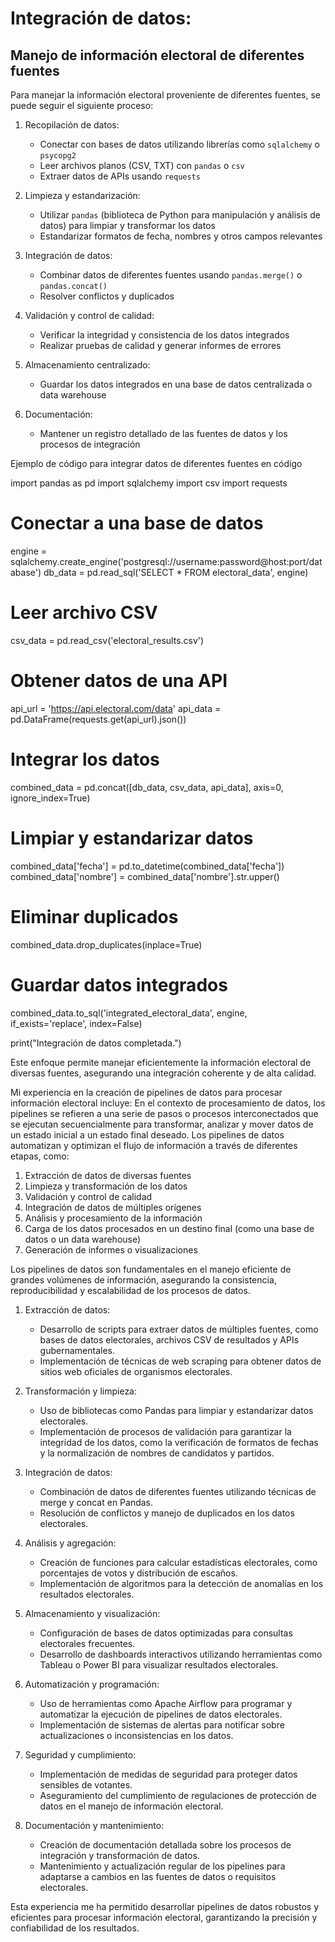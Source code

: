 # Integración de datos:

## Manejo de información electoral de diferentes fuentes

Para manejar la información electoral proveniente de diferentes fuentes, se puede seguir el siguiente proceso:

1. Recopilación de datos:
   - Conectar con bases de datos utilizando librerías como `sqlalchemy` o `psycopg2`
   - Leer archivos planos (CSV, TXT) con `pandas` o `csv`
   - Extraer datos de APIs usando `requests`

2. Limpieza y estandarización:
   - Utilizar `pandas` (biblioteca de Python para manipulación y análisis de datos) para limpiar y transformar los datos   
   - Estandarizar formatos de fecha, nombres y otros campos relevantes

3. Integración de datos:
   - Combinar datos de diferentes fuentes usando `pandas.merge()` o `pandas.concat()`
   - Resolver conflictos y duplicados

4. Validación y control de calidad:
   - Verificar la integridad y consistencia de los datos integrados
   - Realizar pruebas de calidad y generar informes de errores

5. Almacenamiento centralizado:
   - Guardar los datos integrados en una base de datos centralizada o data warehouse

6. Documentación:
   - Mantener un registro detallado de las fuentes de datos y los procesos de integración

Ejemplo de código para integrar datos de diferentes fuentes en código  


import pandas as pd
import sqlalchemy
import csv
import requests

# Conectar a una base de datos
engine = sqlalchemy.create_engine('postgresql://username:password@host:port/database')
db_data = pd.read_sql('SELECT * FROM electoral_data', engine)

# Leer archivo CSV
csv_data = pd.read_csv('electoral_results.csv')

# Obtener datos de una API
api_url = 'https://api.electoral.com/data'
api_data = pd.DataFrame(requests.get(api_url).json())

# Integrar los datos
combined_data = pd.concat([db_data, csv_data, api_data], axis=0, ignore_index=True)

# Limpiar y estandarizar datos
combined_data['fecha'] = pd.to_datetime(combined_data['fecha'])
combined_data['nombre'] = combined_data['nombre'].str.upper()

# Eliminar duplicados
combined_data.drop_duplicates(inplace=True)

# Guardar datos integrados
combined_data.to_sql('integrated_electoral_data', engine, if_exists='replace', index=False)

print("Integración de datos completada.")


Este enfoque permite manejar eficientemente la información electoral de diversas fuentes, asegurando una integración coherente y de alta calidad.


Mi experiencia en la creación de pipelines de datos para procesar información electoral incluye:
En el contexto de procesamiento de datos, los pipelines se refieren a una serie de pasos o procesos interconectados que se ejecutan secuencialmente para transformar, analizar y mover datos de un estado inicial a un estado final deseado. Los pipelines de datos automatizan y optimizan el flujo de información a través de diferentes etapas, como:

1. Extracción de datos de diversas fuentes
2. Limpieza y transformación de los datos
3. Validación y control de calidad
4. Integración de datos de múltiples orígenes
5. Análisis y procesamiento de la información
6. Carga de los datos procesados en un destino final (como una base de datos o un data warehouse)
7. Generación de informes o visualizaciones

Los pipelines de datos son fundamentales en el manejo eficiente de grandes volúmenes de información, asegurando la consistencia, reproducibilidad y escalabilidad de los procesos de datos.


1. Extracción de datos:
   - Desarrollo de scripts para extraer datos de múltiples fuentes, como bases de datos electorales, archivos CSV de resultados y APIs gubernamentales.
   - Implementación de técnicas de web scraping para obtener datos de sitios web oficiales de organismos electorales.

2. Transformación y limpieza:
   - Uso de bibliotecas como Pandas para limpiar y estandarizar datos electorales.
   - Implementación de procesos de validación para garantizar la integridad de los datos, como la verificación de formatos de fechas y la normalización de nombres de candidatos y partidos.

3. Integración de datos:
   - Combinación de datos de diferentes fuentes utilizando técnicas de merge y concat en Pandas.
   - Resolución de conflictos y manejo de duplicados en los datos electorales.

4. Análisis y agregación:
   - Creación de funciones para calcular estadísticas electorales, como porcentajes de votos y distribución de escaños.
   - Implementación de algoritmos para la detección de anomalías en los resultados electorales.

5. Almacenamiento y visualización:
   - Configuración de bases de datos optimizadas para consultas electorales frecuentes.
   - Desarrollo de dashboards interactivos utilizando herramientas como Tableau o Power BI para visualizar resultados electorales.

6. Automatización y programación:
   - Uso de herramientas como Apache Airflow para programar y automatizar la ejecución de pipelines de datos electorales.
   - Implementación de sistemas de alertas para notificar sobre actualizaciones o inconsistencias en los datos.

7. Seguridad y cumplimiento:
   - Implementación de medidas de seguridad para proteger datos sensibles de votantes.
   - Aseguramiento del cumplimiento de regulaciones de protección de datos en el manejo de información electoral.

8. Documentación y mantenimiento:
   - Creación de documentación detallada sobre los procesos de integración y transformación de datos.
   - Mantenimiento y actualización regular de los pipelines para adaptarse a cambios en las fuentes de datos o requisitos electorales.

Esta experiencia me ha permitido desarrollar pipelines de datos robustos y eficientes para procesar información electoral, garantizando la precisión y confiabilidad de los resultados.
